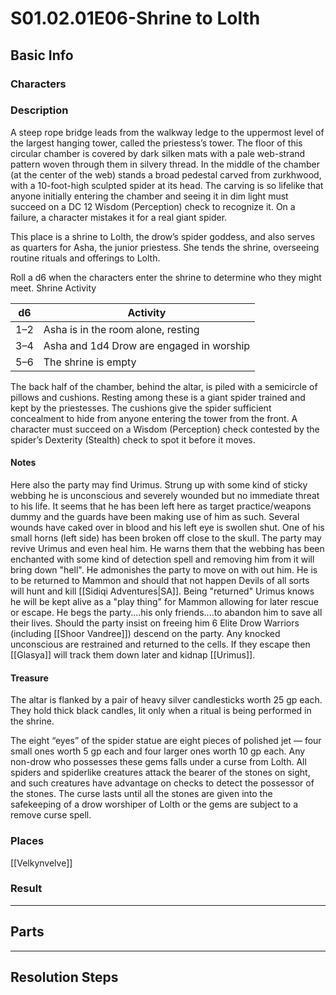 # S01.02.01E06-Shrine to Lolth
## Basic Info
### Characters
### Description
A steep rope bridge leads from the walkway ledge to the uppermost level of the largest hanging tower, called the priestess’s tower. The floor of this circular chamber is covered by dark silken mats with a pale web-strand pattern woven through them in silvery thread. In the middle of the chamber (at the center of the web) stands a broad pedestal carved from zurkhwood, with a 10-foot-high sculpted spider at its head. The carving is so lifelike that anyone initially entering the chamber and seeing it in dim light must succeed on a DC 12 Wisdom (Perception) check to recognize it. On a failure, a character mistakes it for a real giant spider.

This place is a shrine to Lolth, the drow’s spider goddess, and also serves as quarters for Asha, the junior priestess. She tends the shrine, overseeing routine rituals and offerings to Lolth.

Roll a d6 when the characters enter the shrine to determine who they might meet.
Shrine Activity

|d6|Activity|
|---|---|
|1–2|Asha is in the room alone, resting|
|3–4|Asha and 1d4 Drow are engaged in worship|
|5–6|The shrine is empty|

The back half of the chamber, behind the altar, is piled with a semicircle of pillows and cushions. Resting among these is a giant spider trained and kept by the priestesses. The cushions give the spider sufficient concealment to hide from anyone entering the tower from the front. A character must succeed on a Wisdom (Perception) check contested by the spider’s Dexterity (Stealth) check to spot it before it moves.

#### Notes
Here also the party may find Urimus. Strung up with some kind of sticky webbing he is unconscious and severely wounded but no immediate threat to his life. It seems that he has been left here as target practice/weapons dummy and the  guards have been making use of him as such. Several wounds have caked over in blood and his left eye is swollen shut. One of his small horns (left side) has been broken off close to the skull. The party may revive Urimus and even heal him. He warns them that the webbing has been enchanted with some kind of detection spell and removing him from it will bring down "hell". He admonishes the party to move on with out him. He is to be returned to Mammon and should that not happen Devils of all sorts will hunt and kill [[Sidiqi Adventures|SA]]. Being "returned" Urimus knows he will be kept alive as a "play thing" for Mammon allowing for later rescue or escape. He begs the party....his only friends....to abandon him to save all their lives. Should the party insist on freeing him 6 Elite Drow Warriors (including [[Shoor Vandree]]) descend on the party. Any knocked unconscious are restrained and returned to the cells. If they escape then [[Glasya]] will track them down later and kidnap [[Urimus]].
    
#### Treasure
The altar is flanked by a pair of heavy silver candlesticks worth 25 gp each. They hold thick black candles, lit only when a ritual is being performed in the shrine.

The eight “eyes” of the spider statue are eight pieces of polished jet — four small ones worth 5 gp each and four larger ones worth 10 gp each. Any non-drow who possesses these gems falls under a curse from Lolth. All spiders and spiderlike creatures attack the bearer of the stones on sight, and such creatures have advantage on checks to detect the possessor of the stones. The curse lasts until all the stones are given into the safekeeping of a drow worshiper of Lolth or the gems are subject to a remove curse spell.
    
### Places
[[Velkynvelve]]

### Result
___
## Parts
___
## Resolution Steps